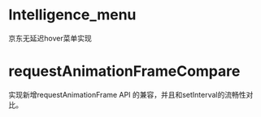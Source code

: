 
# Intelligence_menu
京东无延迟hover菜单实现
# requestAnimationFrameCompare
实现新增requestAnimationFrame API 的兼容，并且和setInterval的流畅性对比。

